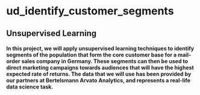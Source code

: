 # ud_identify_customer_segments
## Unsupervised Learning

#### In this project, we will apply unsupervised learning techniques to identify segments of the population that form the core customer base for a mail-order sales company in Germany. These segments can then be used to direct marketing campaigns towards audiences that will have the highest expected rate of returns. The data that we will use has been provided by our partners at Bertelsmann Arvato Analytics, and represents a real-life data science task.
